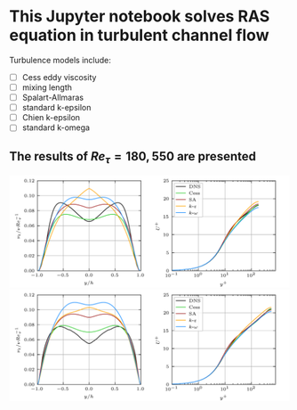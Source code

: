 # This Jupyter notebook solves RAS equation in turbulent channel flow
Turbulence models include:
- [ ] Cess eddy viscosity
- [ ] mixing length
- [ ] Spalart-Allmaras
- [ ] standard k-epsilon
- [ ] Chien k-epsilon
- [ ] standard k-omega
## The results of $Re_\tau=180,550$ are presented
![](RAS-channel-Retau-180.png)
![](RAS-channel-Retau-550.png)

